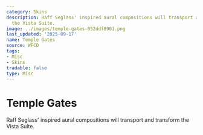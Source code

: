 ```yaml
---
category: Skins
description: Raff Seglass' inspired aural compositions will transport and transform
  the Vista Suite.
image: ../images/temple-gates-052ddf8901.png
last_updated: '2025-09-17'
name: Temple Gates
source: WFCD
tags:
- Misc
- Skins
tradable: false
type: Misc
---
```


# Temple Gates

Raff Seglass' inspired aural compositions will transport and transform the Vista Suite.

